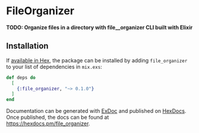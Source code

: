 # FileOrganizer

**TODO: Organize files in a directory with file__organizer CLI built with Elixir**

## Installation

If [available in Hex](https://hex.pm/docs/publish), the package can be installed
by adding `file_organizer` to your list of dependencies in `mix.exs`:

```elixir
def deps do
  [
    {:file_organizer, "~> 0.1.0"}
  ]
end
```

Documentation can be generated with [ExDoc](https://github.com/elixir-lang/ex_doc)
and published on [HexDocs](https://hexdocs.pm). Once published, the docs can
be found at <https://hexdocs.pm/file_organizer>.


